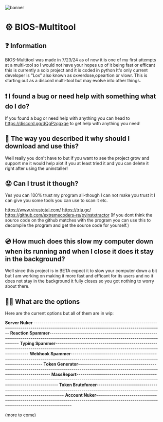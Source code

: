![banner](https://github.com/Vlowr/BIOS-Multitool/blob/main/BIOS.png)

# ⚙️ BIOS-Multitool

## ❓ Information

BIOS-Multitool was made in 7/23/24 as of now it is one of my first attempts at a multi-tool so I would not have your hopes up of it being fast or efficant this is currently a solo project and it is coded in python
It's only current developer is "Lox" also known as oxverdose,opeartion or vlowr.
This is starting out as a discord multi-tool but may evolve into other things.

## ❗ I found a bug or need help with something what do I do?

If you found a bug or need help with anything you can head to https://discord.gg/dQgPzqgxge to get help with anything you need!

## 🤢 The way you described it why should I download and use this?

Well really you don't have to but if you want to see the project grow and support me it would help alot if you at least tried it and you can delete it right after using the uninstaller!

## 😟 Can I trust it though?

Yes you can 100% trust my program all-though I can not make you trust it I can give you some tools you can use to scan it etc.

https://www.virustotal.com/
https://tria.ge/
https://github.com/extremecoders-re/pyinstxtractor (If you dont think the source code on the github matches with the program you can use this to decompile the program and get the source code for yourself.)

## 💿 How much does this slow my computer down when its running and when I close it does it stay in the background?

Well since this project is in BETA expect it to slow your computer down a bit but I am working on making it more fast and efficant for its users and no it does not stay in the background it fully closes so you got nothing to worry about there.

## 🤷‍♂️ What are the options

Here are the current options but all of them are in wip:

**Server Nuker** -----------------------------------------------------------------------------------------------------------------------------------------------
**Reaction Spammer**--------------------------------------------------------------------------------------------------------------------------------------------
**Typing Spammer**----------------------------------------------------------------------------------------------------------------------------------------------
**Webhook Spammer**---------------------------------------------------------------------------------------------------------------------------------------------
**Token Generator**---------------------------------------------------------------------------------------------------------------------------------------------
**MassReport**--------------------------------------------------------------------------------------------------------------------------------------------------
**Token Bruteforcer**-------------------------------------------------------------------------------------------------------------------------------------------
**Account Nuker**-----------------------------------------------------------------------------------------------------------------------------------------------

(more to come)
